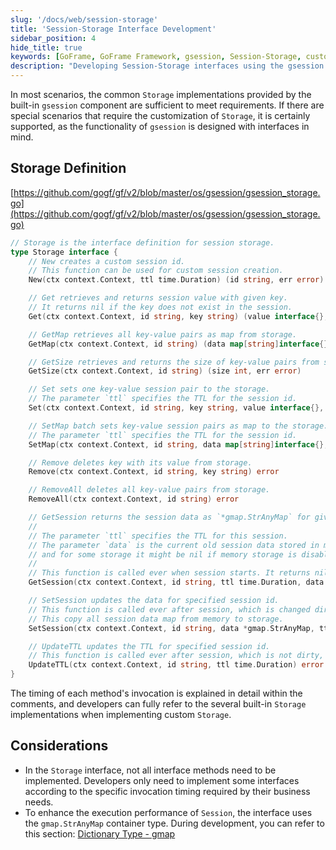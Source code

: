 ```yaml
---
slug: '/docs/web/session-storage'
title: 'Session-Storage Interface Development'
sidebar_position: 4
hide_title: true
keywords: [GoFrame, GoFrame Framework, gsession, Session-Storage, custom storage, interface development, Storage interface, TTL, gmap, session management]
description: "Developing Session-Storage interfaces using the gsession component in the GoFrame framework. The built-in Storage implementation within the component can meet the needs of most business scenarios. Developers can also customize session storage according to specific cases. The article describes in detail the definition of the Storage interface and its invocation timing. To improve session performance, it is recommended to use the gmap container type. This guide will help developers better implement and optimize storage interfaces."
---
```


In most scenarios, the common `Storage` implementations provided by the built-in `gsession` component are sufficient to meet requirements. If there are special scenarios that require the customization of `Storage`, it is certainly supported, as the functionality of `gsession` is designed with interfaces in mind.

## Storage Definition

[https://github.com/gogf/gf/v2/blob/master/os/gsession/gsession_storage.go](https://github.com/gogf/gf/v2/blob/master/os/gsession/gsession_storage.go)

```go
// Storage is the interface definition for session storage.
type Storage interface {
    // New creates a custom session id.
    // This function can be used for custom session creation.
    New(ctx context.Context, ttl time.Duration) (id string, err error)

    // Get retrieves and returns session value with given key.
    // It returns nil if the key does not exist in the session.
    Get(ctx context.Context, id string, key string) (value interface{}, err error)

    // GetMap retrieves all key-value pairs as map from storage.
    GetMap(ctx context.Context, id string) (data map[string]interface{}, err error)

    // GetSize retrieves and returns the size of key-value pairs from storage.
    GetSize(ctx context.Context, id string) (size int, err error)

    // Set sets one key-value session pair to the storage.
    // The parameter `ttl` specifies the TTL for the session id.
    Set(ctx context.Context, id string, key string, value interface{}, ttl time.Duration) error

    // SetMap batch sets key-value session pairs as map to the storage.
    // The parameter `ttl` specifies the TTL for the session id.
    SetMap(ctx context.Context, id string, data map[string]interface{}, ttl time.Duration) error

    // Remove deletes key with its value from storage.
    Remove(ctx context.Context, id string, key string) error

    // RemoveAll deletes all key-value pairs from storage.
    RemoveAll(ctx context.Context, id string) error

    // GetSession returns the session data as `*gmap.StrAnyMap` for given session id from storage.
    //
    // The parameter `ttl` specifies the TTL for this session.
    // The parameter `data` is the current old session data stored in memory,
    // and for some storage it might be nil if memory storage is disabled.
    //
    // This function is called ever when session starts. It returns nil if the TTL is exceeded.
    GetSession(ctx context.Context, id string, ttl time.Duration, data *gmap.StrAnyMap) (*gmap.StrAnyMap, error)

    // SetSession updates the data for specified session id.
    // This function is called ever after session, which is changed dirty, is closed.
    // This copy all session data map from memory to storage.
    SetSession(ctx context.Context, id string, data *gmap.StrAnyMap, ttl time.Duration) error

    // UpdateTTL updates the TTL for specified session id.
    // This function is called ever after session, which is not dirty, is closed.
    UpdateTTL(ctx context.Context, id string, ttl time.Duration) error
}
```

The timing of each method's invocation is explained in detail within the comments, and developers can fully refer to the several built-in `Storage` implementations when implementing custom `Storage`.

## Considerations

- In the `Storage` interface, not all interface methods need to be implemented. Developers only need to implement some interfaces according to the specific invocation timing required by their business needs.
- To enhance the execution performance of `Session`, the interface uses the `gmap.StrAnyMap` container type. During development, you can refer to this section: [Dictionary Type - gmap](../../组件列表/数据结构/字典类型-gmap/字典类型-gmap.md)